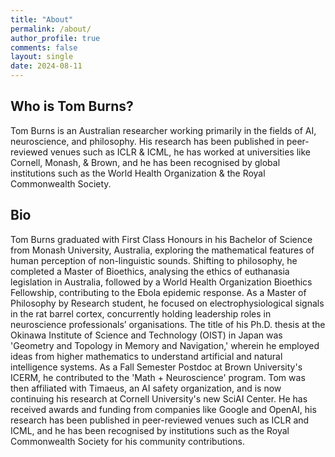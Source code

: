```yaml
---
title: "About"
permalink: /about/
author_profile: true
comments: false
layout: single
date: 2024-08-11
---
```


## Who is Tom Burns?

Tom Burns is an Australian researcher working primarily in the fields of AI, neuroscience, and philosophy. His research has been published in peer-reviewed venues such as ICLR & ICML, he has worked at universities like Cornell, Monash, & Brown, and he has been recognised by global institutions such as the World Health Organization & the Royal Commonwealth Society.

## Bio

Tom Burns graduated with First Class Honours in his Bachelor of Science from Monash University, Australia, exploring the mathematical features of human perception of non-linguistic sounds. Shifting to philosophy, he completed a Master of Bioethics, analysing the ethics of euthanasia legislation in Australia, followed by a World Health Organization Bioethics Fellowship, contributing to the Ebola epidemic response. As a Master of Philosophy by Research student, he focused on electrophysiological signals in the rat barrel cortex, concurrently holding leadership roles in neuroscience professionals’ organisations. The title of his Ph.D. thesis at the Okinawa Institute of Science and Technology (OIST) in Japan was 'Geometry and Topology in Memory and Navigation,' wherein he employed ideas from higher mathematics to understand artificial and natural intelligence systems. As a Fall Semester Postdoc at Brown University's ICERM, he contributed to the 'Math + Neuroscience' program. Tom was then affiliated with Timaeus, an AI safety organization, and is now continuing his research at Cornell University's new SciAI Center. He has received awards and funding from companies like Google and OpenAI, his research has been published in peer-reviewed venues such as ICLR and ICML, and he has been recognised by institutions such as the Royal Commonwealth Society for his community contributions.

